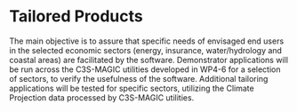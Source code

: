 # Tailored Products

The main objective is to assure that specific needs of envisaged end users in the selected economic sectors (energy, insurance, water/hydrology and coastal areas) are facilitated by the software.
Demonstrator applications will be run across the C3S-MAGIC utilities developed in WP4-6 for a selection of sectors, to verify the usefulness of the software.
Additional tailoring applications will be tested for specific sectors, utilizing the Climate Projection data processed by C3S-MAGIC utilities.

